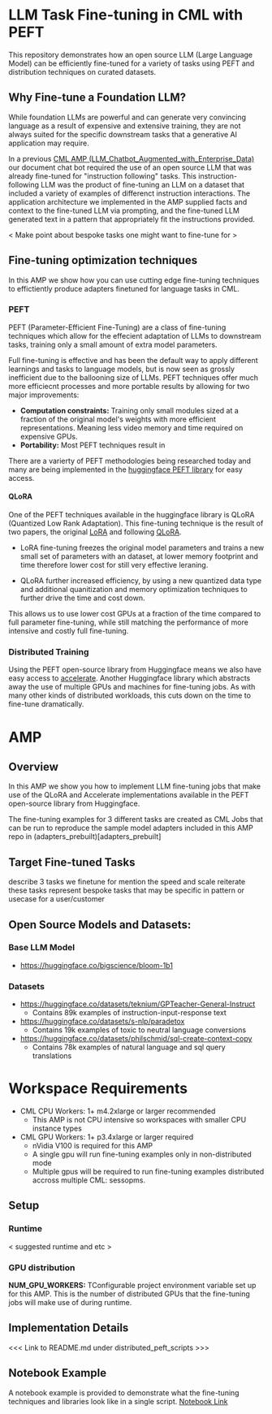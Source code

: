 # LLM Task Fine-tuning in CML with PEFT

This repository demonstrates how an open source LLM (Large Language Model) can be efficiently fine-tuned for a variety of tasks using PEFT and distribution techniques on curated datasets.

## Why Fine-tune a Foundation LLM?
While foundation LLMs are powerful and can generate very convincing language as a result of expensive and extensive training, they are not always suited for the specific downstream tasks that a generative AI application may require.

In a previous [CML AMP (LLM_Chatbot_Augmented_with_Enterprise_Data)](https://github.com/cloudera/CML_AMP_LLM_Chatbot_Augmented_with_Enterprise_Data) our document chat bot required the use of an open source LLM that was already fine-tuned for "instruction following" tasks. This instruction-following LLM was the product of fine-tuning an LLM on a dataset that included a variety of examples of differenct instruction interactions. The application architecture we implemented in the AMP supplied facts and context to the fine-tuned LLM via prompting, and the fine-tuned LLM generated text in a pattern that appropriately fit the instructions provided.

\< Make point about bespoke tasks one might want to fine-tune for \>

## Fine-tuning optimization techniques
In this AMP we show how you can use cutting edge fine-tuning techniques to effictiently produce adapters finetuned for language tasks in CML.
### PEFT
PEFT (Parameter-Efficient Fine-Tuning) are a class of fine-tuning techniques which allow for the effecient adaptation of LLMs to downstream tasks, training only a small amount of extra model parameters. 

Full fine-tuning is effective and has been the default way to apply different learnings and tasks to language models, but is now seen as grossly inefficient due to the ballooning size of LLMs. PEFT techniques offer much more efficiecnt processes and more portable results by allowing for two major improvements:
- **Computation constraints:** Training only small modules sized at a fraction of the original model's weights with more efficient representations. Meaning less video memory and time required on expensive GPUs.
- **Portability:** Most PEFT techniques result in 

There are a varierty of PEFT methodologies being researched today and many are being implemented in the [huggingface PEFT library](https://github.com/huggingface/peft) for easy access.

#### QLoRA
One of the PEFT techniques available in the huggingface library is QLoRA (Quantized Low Rank Adaptation). This fine-tuning technique is the result of two papers, the original [LoRA](https://arxiv.org/abs/2106.09685) and following [QLoRA](https://arxiv.org/abs/2305.14314).

- LoRA fine-tuning freezes the original model parameters and trains a new small set of parameters with an dataset, at lower memory footprint and time therefore lower cost for still very effective leraning.

- QLoRA further increased efficiency, by using a new quantized data type and additional quanitization and memory optimization techniques to further drive the time and cost down.

This allows us to use lower cost GPUs at a fraction of the time compared to full parameter fine-tuning, while still matching the performance of more intensive and costly full fine-tuning.

### Distributed Training
Using the PEFT open-source library from Huggingface means we also have easy access to [accelerate](https://github.com/huggingface/accelerate). Another Huggingface library which abstracts away the use of multiple GPUs and machines for fine-tuning jobs. As with many other kinds of distributed workloads, this cuts down on the time to fine-tune dramatically.

# AMP
## Overview
In this AMP we show you how to implement LLM fine-tuning jobs that make use of the QLoRA and Accelerate implementations available in the PEFT open-source library from Huggingface.

The fine-tuning examples for 3 different tasks are created as CML Jobs that can be run to reproduce the sample model adapters included in this AMP repo in (adapters_prebuilt)[adapters_prebuilt]
## Target Fine-tuned Tasks
describe 3 tasks we finetune for
mention the speed and scale
reiterate these tasks represent bespoke tasks that may be specific in pattern or usecase for a user/customer
## Open Source Models and Datasets:
### Base LLM Model
- https://huggingface.co/bigscience/bloom-1b1

### Datasets
- https://huggingface.co/datasets/teknium/GPTeacher-General-Instruct
  - Contains 89k examples of instruction-input-response text
- https://huggingface.co/datasets/s-nlp/paradetox
  - Contains 19k examples of toxic to neutral language conversions
- https://huggingface.co/datasets/philschmid/sql-create-context-copy
  - Contains 78k examples of natural language and sql query translations

# Workspace Requirements
- CML CPU Workers: 	1+ m4.2xlarge or larger recommended
  - This AMP is not CPU intensive so workspaces with smaller CPU instance types 
- CML GPU Workers:	1+ p3.4xlarge or larger required
  - nVidia V100 is required for this AMP
  - A single gpu will run fine-tuning examples only in non-distributed mode
  - Multiple gpus will be required to run fine-tuning examples distributed accross multiple CML: sessopms.

## Setup 
### Runtime
 < suggested runtime and etc >
### GPU distribution
**NUM_GPU_WORKERS:** TConfigurable project environment variable set up for this AMP. This is the number of distributed GPUs that the fine-tuning jobs will make use of during runtime.

## Implementation Details
<<< Link to README.md under distributed_peft_scripts >>>

## Notebook Example
A notebook example is provided to demonstrate what the fine-tuning techniques and libraries look like in a single script. [Notebook Link](fine_tune_sample.ipynb)
